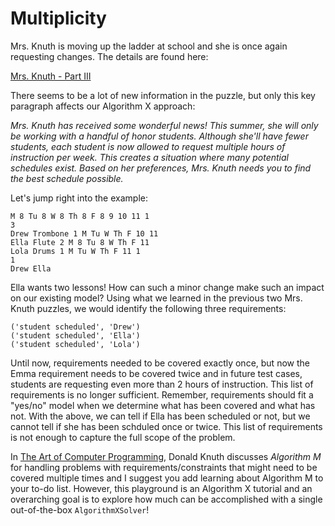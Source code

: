 # Multiplicity

Mrs. Knuth is moving up the ladder at school and she is once again requesting changes. The details are found here:

[Mrs. Knuth - Part III](https://www.codingame.com/contribute/view/959460130d2f9792d933f75838edb639a6dae)

There seems to be a lot of new information in the puzzle, but only this key paragraph affects our Algorithm X approach:

_Mrs. Knuth has received some wonderful news! This summer, she will only be working with a handful of honor students. Although she'll have fewer students, each student is now allowed to request multiple hours of instruction per week. This creates a situation where many potential schedules exist. Based on her preferences, Mrs. Knuth needs you to find the best schedule possible._

Let's jump right into the example:

```
M 8 Tu 8 W 8 Th 8 F 8 9 10 11 1
3
Drew Trombone 1 M Tu W Th F 10 11
Ella Flute 2 M 8 Tu 8 W Th F 11
Lola Drums 1 M Tu W Th F 11 1
1
Drew Ella
```

Ella wants two lessons! How can such a minor change make such an impact on our existing model? Using what we learned in the previous two Mrs. Knuth puzzles, we would identify the following three requirements:

```text
('student scheduled', 'Drew')
('student scheduled', 'Ella')
('student scheduled', 'Lola')
```

Until now, requirements needed to be covered exactly once, but now the Emma requirement needs to be covered twice and in future test cases, students are requesting even more than 2 hours of instruction. This list of requirements is no longer sufficient. Remember, requirements should fit a "yes/no" model when we determine what has been covered and what has not. With the above, we can tell if Ella has been scheduled or not, but we cannot tell if she has been schduled once or twice. This list of requirements is not enough to capture the full scope of the problem.

In [The Art of Computer Programming](https://www-cs-faculty.stanford.edu/~knuth/taocp.html), Donald Knuth discusses _Algorithm M_ for handling problems with requirements/constraints that might need to be covered multiple times and I suggest you add learning about Algorithm M to your to-do list. However, this playground is an Algorithm X tutorial and an overarching goal is to explore how much can be accomplished with a single out-of-the-box `AlgorithmXSolver`!
